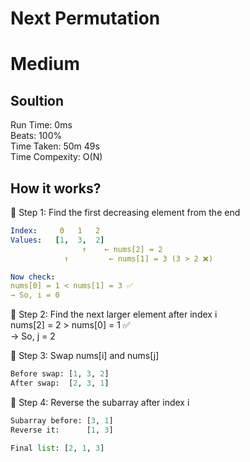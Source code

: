 Next Permutation
=========
# Medium
## Soultion
Run Time: 0ms        
Beats: 100%      
Time Taken: 50m 49s      
Time Compexity: O(N)

## How it works?
🔹 Step 1: Find the first decreasing element from the end   
``` yaml
Index:     0   1   2
Values:   [1,  3,  2]
                ↑    ← nums[2] = 2
            ↑         ← nums[1] = 3 (3 > 2 ❌)

Now check:
nums[0] = 1 < nums[1] = 3 ✅
→ So, i = 0

```
🔹 Step 2: Find the next larger element after index i   
nums[2] = 2 > nums[0] = 1 ✅  
→ So, j = 2  

🔹 Step 3: Swap nums[i] and nums[j]
``` python
Before swap: [1, 3, 2]
After swap:  [2, 3, 1]

```
🔹 Step 4: Reverse the subarray after index i  
``` python
Subarray before: [3, 1]
Reverse it:      [1, 3]

Final list: [2, 1, 3]

```


